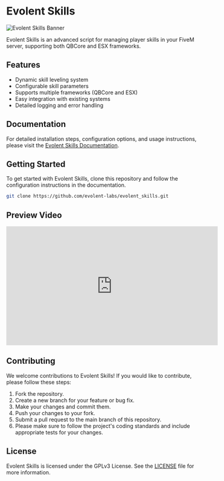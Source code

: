 # Evolent Skills

![Evolent Skills Banner](https://i.ibb.co/Wvjy09R/skills.png)

Evolent Skills is an advanced script for managing player skills in your FiveM server, supporting both QBCore and ESX frameworks.

## Features

- Dynamic skill leveling system
- Configurable skill parameters
- Supports multiple frameworks (QBCore and ESX)
- Easy integration with existing systems
- Detailed logging and error handling

## Documentation

For detailed installation steps, configuration options, and usage instructions, please visit the [Evolent Skills Documentation](https://docs.evolent.dev).

## Getting Started

To get started with Evolent Skills, clone this repository and follow the configuration instructions in the documentation.

```bash
git clone https://github.com/evolent-labs/evolent_skills.git
```

## Preview Video

<iframe src="https://streamable.com/e/q7m42r" width="560" height="315" frameborder="0" allowfullscreen></iframe>

## Contributing
We welcome contributions to Evolent Skills! If you would like to contribute, please follow these steps:

1. Fork the repository.
2. Create a new branch for your feature or bug fix.
3. Make your changes and commit them.
4. Push your changes to your fork.
5. Submit a pull request to the main branch of this repository.
6. Please make sure to follow the project's coding standards and include appropriate tests for your changes.

## License
Evolent Skills is licensed under the GPLv3 License. See the [LICENSE](https://github.com/evolent-labs/evolent_skills/blob/main/LICENSE) file for more information.
